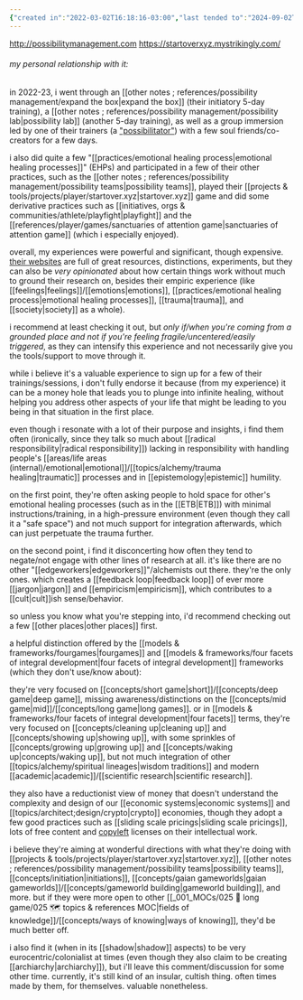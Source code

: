 ```yaml
---
{"created in":"2022-03-02T16:18:16-03:00","last tended to":"2024-09-02T13:07:17-03:00","aliases":["PM"],"tags":["🌿","organization","community"],"relevancescore":82,"familiaritydegree":6,"familiaritycontext":"100h+ spent, in-person and online","recommendationlevel":7,"recommendationcontext":"i recommend checking it out, but take it with *a few* grains of salt. read more below before jumping in.","dg-publish":true,"permalink":"/initiatives-orgs-and-communities/alchemy/possibility-management/","dgPassFrontmatter":true,"created":"2022-03-02T16:18:16.740-03:00","updated":"2024-09-02T13:17:46.248-03:00"}
---
```


http://possibilitymanagement.com
https://startoverxyz.mystrikingly.com/

###### my personal relationship with it:

in 2022-23, i went through an [[other notes ; references/possibility management/expand the box\|expand the box]] (their initiatory 5-day training), a [[other notes ; references/possibility management/possibility lab\|possibility lab]] (another 5-day training), as well as a group immersion led by one of their trainers (a ["possibilitator"](https://possibilitatortraining.mystrikingly.com/)) with a few soul friends/co-creators for a few days.

i also did quite a few "[[practices/emotional healing process\|emotional healing processes]]" (EHPs) and participated in a few of their other practices, such as the [[other notes ; references/possibility management/possibility teams\|possibility teams]], played their [[projects & tools/projects/player/startover.xyz\|startover.xyz]] game and did some derivative practices such as [[initiatives, orgs & communities/athlete/playfight\|playfight]] and the [[references/player/games/sanctuaries of attention game\|sanctuaries of attention game]] (which i especially enjoyed).

overall, my experiences were powerful and significant, though expensive. [their websites](https://spaceport.mystrikingly.com/) are full of great resources, distinctions, experiments, but they can also be *very opinionated* about how certain things work without much to ground their research on, besides their empiric experience (like [[feelings\|feelings]]/[[emotions\|emotions]], [[practices/emotional healing process\|emotional healing processes]], [[trauma\|trauma]], and [[society\|society]] as a whole).

i recommend at least checking it out, but *only if/when you're coming from a grounded place and not if you're feeling fragile/uncentered/easily triggered*, as they can intensify this experience and not necessarily give you the tools/support to move through it.

while i believe it's a valuable experience to sign up for a few of their trainings/sessions, i don't fully endorse it because (from my experience) it can be a money hole that leads you to plunge into infinite healing, without helping you address other aspects of your life that might be leading to you being in that situation in the first place.

even though i resonate with a lot of their purpose and insights, i find them often (ironically, since they talk so much about [[radical responsibility\|radical responsibility]]) lacking in responsibility with handling people's [[areas/life areas (internal)/emotional\|emotional]]/[[topics/alchemy/trauma healing\|traumatic]] processes and in [[epistemology\|epistemic]] humility.

on the first point, they're often asking people to hold space for other's emotional healing processes (such as in the [[ETB\|ETB]]) with minimal instructions/training, in a high-pressure environment (even though they call it a "safe space") and not much support for integration afterwards, which can just perpetuate the trauma further.

on the second point, i find it disconcerting how often they tend to negate/not engage with other lines of research at all. it's like there are no other "[[edgeworkers\|edgeworkers]]"/alchemists out there. they're the only ones. which creates a [[feedback loop\|feedback loop]] of ever more [[jargon\|jargon]] and [[empiricism\|empiricism]], which contributes to a [[cult\|cult]]ish sense/behavior.

so unless you know what you're stepping into, i'd recommend checking out a few [[other places\|other places]] first.

a helpful distinction offered by the [[models & frameworks/fourgames\|fourgames]] and [[models & frameworks/four facets of integral development\|four facets of integral development]] frameworks (which they don't use/know about):

they're very focused on [[concepts/short game\|short]]/[[concepts/deep game\|deep game]], missing awareness/distinctions on the [[concepts/mid game\|mid]]/[[concepts/long game\|long games]]. or in [[models & frameworks/four facets of integral development\|four facets]] terms, they're very focused on [[concepts/cleaning up\|cleaning up]] and [[concepts/showing up\|showing up]], with some sprinkles of [[concepts/growing up\|growing up]] and [[concepts/waking up\|concepts/waking up]], but not much integration of other [[topics/alchemy/spiritual lineages\|wisdom traditions]] and modern [[academic\|academic]]/[[scientific research\|scientific research]].

they also have a reductionist view of money that doesn't understand the complexity and design of our [[economic systems\|economic systems]] and [[topics/architect;design/crypto\|crypto]] economies, though they adopt a few good practices such as [[sliding scale pricings\|sliding scale pricings]], lots of free content and [copyleft](https://en.wikipedia.org/wiki/Copyleft) licenses on their intellectual work.

i believe they're aiming at wonderful directions with what they're doing with [[projects & tools/projects/player/startover.xyz\|startover.xyz]], [[other notes ; references/possibility management/possibility teams\|possibility teams]], [[concepts/initiation\|initiations]], [[concepts/gaian gameworlds\|gaian gameworlds]]/[[concepts/gameworld building\|gameworld building]], and more. but if they were more open to other [[_001_MOCs/025 🔷 long game/025 🗺 topics & references MOC\|fields of knowledge]]/[[concepts/ways of knowing\|ways of knowing]], they'd be much better off.

i also find it (when in its [[shadow\|shadow]] aspects) to be very eurocentric/colonialist at times (even though they also claim to be creating [[archiarchy\|archiarchy]]), but i'll leave this comment/discussion for some other time. currently, it's still kind of an insular, cultish thing. often times made by them, for themselves. valuable nonetheless.